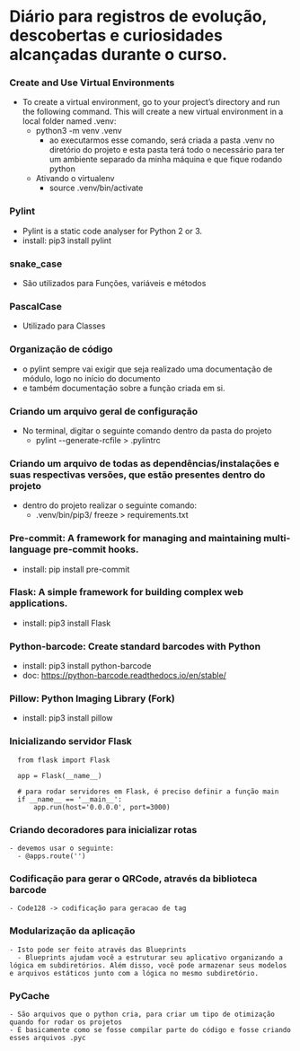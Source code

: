# Diário para registros de evolução, descobertas e curiosidades alcançadas durante o curso. 

### Create and Use Virtual Environments
- To create a virtual environment, go to your project’s directory and run the following command. This will create a new virtual environment in a local folder named .venv:
  - python3 -m venv .venv
    - ao executarmos esse comando, será criada a pasta .venv no diretório do projeto e esta pasta terá todo o necessário para ter um ambiente separado da minha máquina e que fique rodando python 
  - Ativando o virtualenv
    - source .venv/bin/activate

### Pylint
- Pylint is a static code analyser for Python 2 or 3.
- install: pip3 install pylint

### snake_case
- São utilizados para Funções, variáveis e métodos

### PascalCase
- Utilizado para Classes

### Organização de código
- o pylint sempre vai exigir que seja realizado uma documentação de módulo, logo no início do documento
- e também documentação sobre a função criada em si.
<!-- 18 MINUTOS -->

### Criando um arquivo geral de configuração
- No terminal, digitar o seguinte comando dentro da pasta do projeto
  - pylint --generate-rcfile > .pylintrc

### Criando um arquivo de todas as dependências/instalações e suas respectivas versões, que estão presentes dentro do projeto
  - dentro do projeto realizar o seguinte comando:
    - .venv/bin/pip3/ freeze > requirements.txt

### Pre-commit: A framework for managing and maintaining multi-language pre-commit hooks.
  - install: pip install pre-commit

### Flask: A simple framework for building complex web applications.
  - install: pip3 install Flask

### Python-barcode: Create standard barcodes with Python
  - install: pip3 install python-barcode
  - doc: https://python-barcode.readthedocs.io/en/stable/

### Pillow: Python Imaging Library (Fork)
  - install: pip3 install pillow

### Inicializando servidor Flask
  ```
    from flask import Flask

    app = Flask(__name__)

    # para rodar servidores em Flask, é preciso definir a função main
    if __name__ == '__main__':
        app.run(host='0.0.0.0', port=3000)
  ```  

  ### Criando decoradores para inicializar rotas
    - devemos usar o seguinte:
      - @apps.route('')

  ### Codificação para gerar o QRCode, através da biblioteca barcode
    - Code128 -> codificação para geracao de tag

  ### Modularização da aplicação
    - Isto pode ser feito através das Blueprints
      - Blueprints ajudam você a estruturar seu aplicativo organizando a lógica em subdiretórios. Além disso, você pode armazenar seus modelos e arquivos estáticos junto com a lógica no mesmo subdiretório.

  ### PyCache
    - São arquivos que o python cria, para criar um tipo de otimização quando for rodar os projetos 
    - É basicamente como se fosse compilar parte do código e fosse criando esses arquivos .pyc